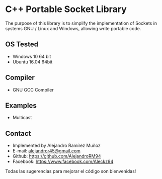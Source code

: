 ﻿# C++ Portable Socket Library
The purpose of this library is to simplify the implementation of Sockets in systems GNU / Linux and Windows, allowing write portable code.

## OS Tested
- Windows 10 64 bit
- Ubuntu 16.04 64bit

## Compiler
- GNU GCC Compiler

## Examples
- Multicast

## Contact
* Implemented by Alejandro Ramírez Muñoz
* E-mail: alejandror45@gmail.com
* Github: https://github.com/AlejandroRM94
* Facebook: https://www.facebook.com/Aleckz94

Todas las sugerencias para mejorar el código son bienvenidas!
